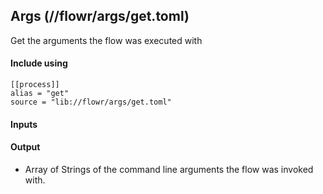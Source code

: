 ## Args (//flowr/args/get.toml)
Get the arguments the flow was executed with

#### Include using
```
[[process]]
alias = "get"
source = "lib://flowr/args/get.toml"
```

#### Inputs

#### Output
* Array of Strings of the command line arguments the flow was invoked with.